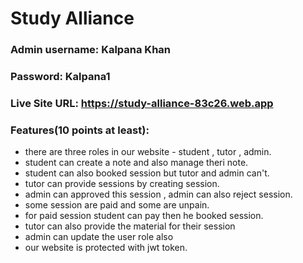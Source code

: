 # Study Alliance

### Admin username: Kalpana Khan
### Password: Kalpana1

### Live Site URL: https://study-alliance-83c26.web.app

### Features(10 points at least):
- there are three roles in our website - student , tutor , admin.
- student can create a note and also manage theri note.
- student can also booked session but tutor and admin can't.
- tutor can provide sessions by creating session.
- admin can approved this session , admin can also reject session.
- some session are paid and some are unpain.
- for paid session student can pay then he booked session.
- tutor can also provide the material for their session
- admin can update the user role also
- our website is protected with jwt token.

